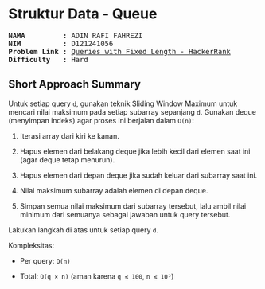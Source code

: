 # Struktur Data - Queue

<pre>
<strong>NAMA         :</strong> ADIN RAFI FAHREZI
<strong>NIM          :</strong> D121241056
<strong>Problem Link :</strong> <a href="https://www.hackerrank.com/challenges/queries-with-fixed-length/problem?isFullScreen=true">Queries with Fixed Length - HackerRank</a>
<strong>Difficulty   :</strong> Hard
</pre>

## Short Approach Summary

Untuk setiap query `d`, gunakan teknik Sliding Window Maximum untuk mencari nilai maksimum pada setiap subarray sepanjang `d`. Gunakan deque (menyimpan indeks) agar proses ini berjalan dalam `O(n)`:

1. Iterasi array dari kiri ke kanan.

2. Hapus elemen dari belakang deque jika lebih kecil dari elemen saat ini (agar deque tetap menurun).

3. Hapus elemen dari depan deque jika sudah keluar dari subarray saat ini.

4. Nilai maksimum subarray adalah elemen di depan deque.

5. Simpan semua nilai maksimum dari subarray tersebut, lalu ambil nilai minimum dari semuanya sebagai jawaban untuk query tersebut.

Lakukan langkah di atas untuk setiap query `d`.

Kompleksitas:

- Per query: `O(n)`

- Total: `O(q × n)` (aman karena `q ≤ 100`, `n ≤ 10⁵`)
